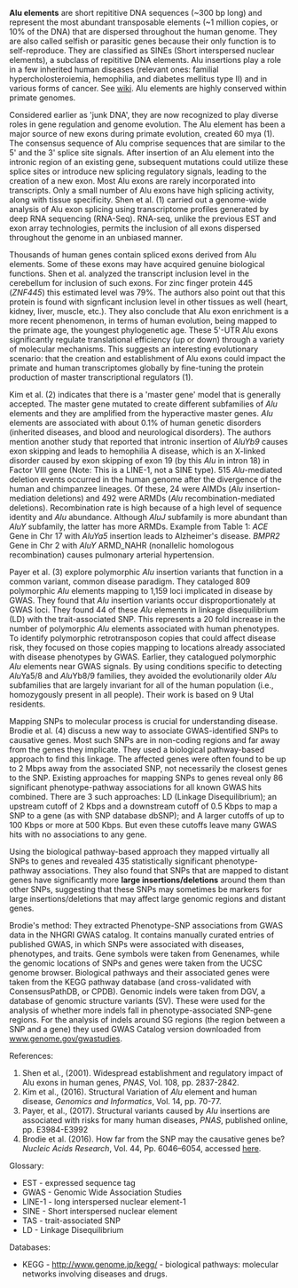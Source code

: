 **Alu elements** are short repititive DNA sequences (~300 bp long) and represent the most abundant transposable elements (~1 million copies, or 10% of the DNA) that are dispersed throughout the human genome. They are also called selfish or parasitic genes because their only function is to self-reproduce. They are classified as SINEs (Short interspersed nuclear elements), a subclass of repititive DNA elements. Alu insertions play a role in a few inherited human diseases (relevant ones: familial hypercholosteroiemia, hemophilia, and diabetes mellitus type II) and in various forms of cancer. See [wiki](https://en.wikipedia.org/wiki/Alu_element). Alu elements are highly conserved within primate genomes. 

Considered earlier as 'junk DNA', they are now recognized to play diverse roles in gene regulation and genome evolution. The Alu element has been a major source of new exons during primate evolution, created 60 mya (1). The consensus sequence of Alu comprise sequences that are similar to the 5' and the 3' splice site signals. After insertion of an Alu element into the intronic region of an existing gene, subsequent mutations could utilize these splice sites or introduce new splicing regulatory signals, leading to the creation of a new exon. Most Alu exons are rarely incorporated into transcripts. Only a small number of Alu exons have high splicing activity, along with tissue specificity. Shen et al. (1) carried out a genome-wide analysis of Alu exon splicing using transcriptome profiles generated by deep RNA sequencing (RNA-Seq). RNA-seq, unlike the previous EST and exon array technologies, permits the inclusion of all exons dispersed throughout the genome in an unbiased manner. 

Thousands of human genes contain spliced exons derived from Alu elements. Some of these exons may have acquired genuine biological functions. Shen et al. analyzed the transcript inclusion level in the cerebellum for inclusion of such exons. For zinc finger protein 445 (*ZNF445*) this estimated level was 79%. The authors also point out that this protein is found with signficant inclusion level in other tissues as well (heart, kidney, liver, muscle, etc.). They also conclude that Alu exon enrichment is a more recent phenomenon, in terms of human evolution, being mapped to the primate age, the youngest phylogenetic age. These 5'-UTR Alu exons significantly regulate translational efficiency (up or down) through a variety of molecular mechanisms. This suggests an interesting evolutionary scenario: that the creation and establishment of Alu exons could impact the primate and human transcriptomes globally by fine-tuning the protein production of master transcriptional regulators (1). 

Kim et al. (2) indicates that there is a 'master gene' model that is generally accepted. The master gene mutated to create different subfamilies of *Alu* elements and they are amplified from the hyperactive master genes. *Alu* elements are associated with about 0.1% of human genetic disorders (inherited diseases, and blood and neurological disorders). The authors mention another study that reported that intronic insertion of *AluYb9* causes exon  skipping and leads to hemophilia A disease, which is an X-linked disorder caused by exon skipping of exon 19  (by this *Alu* in intron 18) in Factor VIII gene (Note: This is a LINE-1, not a SINE type). 515 *Alu*-mediated deletion events occurred in the human genome after the divergence of the human and chimpanzee lineages. Of these, 24 were AIMDs (*Alu* insertion-mediation deletions) and 492 were ARMDs (*Alu* recombination-mediated deletions). Recombination rate is high because of a high level of sequence identity and *Alu* abundance. Although *AluJ* subfamily is more abundant than *AluY* subfamily, the latter has more ARMDs. Example from Table 1: *ACE* Gene in Chr 17 with *AluYa5* insertion leads to Alzheimer's disease. *BMPR2* Gene in Chr 2 with *AluY* ARMD_NAHR (nonallelic homologous recombination) causes pulmonary arterial hypertension. 

Payer et al. (3) explore polymorphic *Alu* insertion variants that function in a common variant, common disease paradigm. They cataloged 809 polymorphic *Alu* elements mapping to 1,159 loci implicated in disease by GWAS. They found that *Alu* insertion variants occur disproportionately at GWAS loci. They found 44 of these *Alu* elements in linkage disequilibrium (LD) with the trait-associated SNP. This represents a 20 fold increase in the number of polymorphic *Alu* elements associated with human phenotypes. To identify polymorphic retrotransposon copies that could affect disease risk, they focused on those copies mapping to locations already associated with disease phenotypes by GWAS. Earlier, they catalogued polymorphic *Alu* elements near GWAS signals. By using conditions specific to detecting  *Alu*Ya5/8 and *Alu*Yb8/9 families, they avoided the evolutionarily older *Alu* subfamilies that are largely invariant for all of the human population (i.e., homozygously present in all people). Their work is based on 9 Utal residents. 

Mapping SNPs to molecular process is crucial for understanding disease. Brodie et al. (4) discuss a new way to associate GWAS-identified SNPs to causative genes.  Most such SNPs are in non-coding regions and far away from the genes they implicate. They used a biological pathway-based approach to find this linkage. The affected genes were often found to be up to 2 Mbps away from the associated SNP,  not necessarily the closest genes to the SNP. Existing approaches for mapping SNPs to genes  reveal only 86 significant phenotype-pathway associations for all known GWAS hits combined. There are 3 such approaches: LD (Linkage Disequilibrium);  an upstream cutoff of 2 Kbps and a downstream cutoff of 0.5 Kbps to map a SNP to a gene (as with SNP database dbSNP); and  A larger cutoffs of up to 100 Kbps or more at 500 Kbps. But even these cutoffs leave many GWAS hits with no associations to any gene.

Using the biological pathway-based approach they mapped virtually all SNPs to genes and revealed 435 statistically significant phenotype-pathway associations. They also found that SNPs that are mapped to distant genes have significantly more **large insertions/deletions** around them than other SNPs, suggesting that these SNPs may sometimes be markers for large insertions/deletions that may affect large genomic regions and distant genes. 

Brodie's method: They extracted Phenotype-SNP associations  from GWAS data in the NHGRI GWAS catalog. It contains manually curated entries of published GWAS, in which SNPs were associated with diseases, phenotypes, and traits.  Gene symbols were taken from Genenames, while the genomic locations of SNPs and genes were taken from the UCSC genome browser. Biological pathways and their associated genes were taken from the KEGG pathway database (and cross-validated with  ConsensusPathDB, or CPDB).  Genomic indels were taken from DGV, a database of genomic structure variants (SV). These were used for the analysis of whether more indels fall in phenotype-associated SNP-gene regions. For the analysis of indels around SG regions (the region between a SNP and a gene) they used GWAS Catalog version downloaded from www.genome.gov/gwastudies.



References:
1. Shen et al., (2001). Widespread establishment and regulatory impact of Alu exons in human genes, *PNAS*, Vol. 108, pp. 2837-2842.
2. Kim et al., (2016).  Structural Variation of *Alu* element and human disease, *Genomics and Informatics*, Vol. 14, pp. 70-77.
3. Payer, et al., (2017). Structural variants caused by *Alu* insertions are associated with risks for many human diseases, *PNAS*, published online, pp. E3984-E3992 
4. Brodie et al. (2016). How far from the SNP may the causative genes be? *Nucleic Acids Research*, Vol. 44, Pp. 6046–6054, accessed [here](https://academic.oup.com/nar/article/44/13/6046/2457612). 

Glossary: 
* EST - expressed sequence tag
* GWAS - Genomic Wide Association Studies
* LINE-1 - long interspersed nuclear element-1
* SINE - Short interspersed nuclear element
* TAS - trait-associated SNP
* LD - Linkage Disequilibrium

Databases: 
* KEGG - http://www.genome.jp/kegg/ - biological pathways: molecular networks involving diseases and drugs. 
